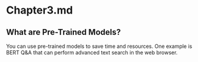 # Chapter3.md

## What are Pre-Trained Models?
You can use pre-trained models to save time and resources. One example is BERT Q&A that can perform advanced text search in the web browser.